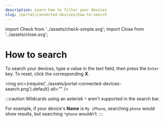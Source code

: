 ```yaml
---
description: Learn how to filter your devices
slug: /portal/connected-devices/how-to-search
---
```


import Check from '../assets/check-simple.svg';
import Close from '../assets/close.svg';

# How to search

To search your devices, type a value in the text field, then press the `Enter` key.
To reset, click the corresponding **X**.

<img
  src={require('../assets/portal-connected-devices-search.png').default}
  alt=""
/>

:::caution
Wildcards using an asterisk `*` aren't supported in the search bar.

For example, if your device's **Name** is `My iPhone`, searching `phone` would show results, but searching `*phone` wouldn't.
:::
